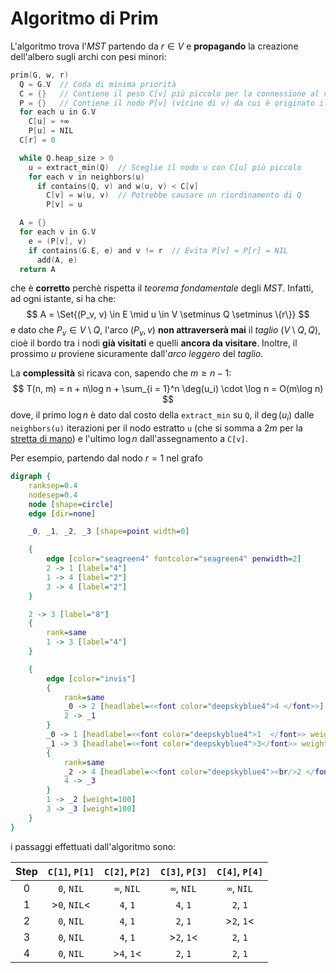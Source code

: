 # Algoritmo di Prim

L'algoritmo trova l'_MST_ partendo da $r \in V$ e **propagando** la creazione dell'albero sugli archi con pesi minori:
```c
prim(G, w, r)
  Q = G.V  // Coda di minima priorità
  C = {}   // Contiene il peso C[v] più piccolo per la connessione al nodo v
  P = {}   // Contiene il nodo P[v] (vicino di v) da cui è originato il peso C[v]
  for each u in G.V
    C[u] = +∞
    P[u] = NIL
  C[r] = 0

  while Q.heap_size > 0
    u = extract_min(Q)  // Sceglie il nodo u con C[u] più piccolo
    for each v in neighbors(u)
      if contains(Q, v) and w(u, v) < C[v]
        C[v] = w(u, v)  // Potrebbe causare un riordinamento di Q
        P[v] = u

  A = {}
  for each v in G.V
    e = (P[v], v)
    if contains(G.E, e) and v != r  // Evita P[v] = P[r] = NIL
      add(A, e)
  return A
```
che è **corretto** perchè rispetta il _teorema fondamentale_ degli _MST_.
Infatti, ad ogni istante, si ha che:
$$
A = \Set{(P_v, v) \in E \mid u \in V \setminus Q \setminus \{r\}}
$$
e dato che $P_v \in V \setminus Q$, l'arco $(P_v, v)$ **non attraverserà mai** il _taglio_ $(V \setminus Q, Q)$, cioè il bordo tra i nodi **già visitati** e quelli **ancora da visitare**.
Inoltre, il prossimo $u$ proviene sicuramente dall'_arco leggero_ del _taglio_.

La **complessità** si ricava con, sapendo che $m \geq n-1$:
$$
T(n, m) = n + n\log n + \sum_{i = 1}^n \deg(u_i) \cdot \log n = O(m\log n)
$$
dove, il primo $\log n$ è dato dal costo della `extract_min` su `Q`, il $\deg(u_i)$ dalle `neighbors(u)` iterazioni per il nodo estratto `u` (che si somma a $2m$ per la [stretta di mano](../../01/02/README.md#proprietà)) e l'ultimo $\log n$ dall'assegnamento a `C[v]`.

Per esempio, partendo dal nodo $r = 1$ nel grafo
```dot process
digraph {
	ranksep=0.4
	nodesep=0.4
	node [shape=circle]
	edge [dir=none]

	_0, _1, _2, _3 [shape=point width=0]

	{
		edge [color="seagreen4" fontcolor="seagreen4" penwidth=2]
		2 -> 1 [label="4"]
		1 -> 4 [label="2"]
		3 -> 4 [label="2"]
	}

	2 -> 3 [label="8"]
	{
		rank=same
		1 -> 3 [label="4"]
	}

	{
		edge [color="invis"]
		{
			rank=same
			_0 -> 2 [headlabel=<<font color="deepskyblue4">4 </font>>]
			2 -> _1
		}
		_0 -> 1 [headlabel=<<font color="deepskyblue4">1  </font>> weight=100]
		_1 -> 3 [headlabel=<<font color="deepskyblue4">3</font>> weight=100]
		{
			rank=same
			_2 -> 4 [headlabel=<<font color="deepskyblue4"><br/>2 </font>>]
			4 -> _3
		}
		1 -> _2 [weight=100]
		3 -> _3 [weight=100]
	}
}
```
i passaggi effettuati dall'algoritmo sono:

| Step | `C[1]`, `P[1]` | `C[2]`, `P[2]` | `C[3]`, `P[3]` | `C[4]`, `P[4]` |
|:-:|:-:|:-:|:-:|:-:|
| 0 | `0`, `NIL` | `∞`, `NIL` | `∞`, `NIL` | `∞`, `NIL` |
| 1 | >`0`, `NIL`< | `4`, `1` | `4`, `1` | `2`, `1` |
| 2 | `0`, `NIL` | `4`, `1` | `2`, `1` | >`2`, `1`< |
| 3 | `0`, `NIL` | `4`, `1` | >`2`, `1`< | `2`, `1` |
| 4 | `0`, `NIL` | >`4`, `1`< | `2`, `1` | `2`, `1` |
